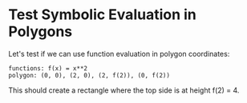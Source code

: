 # Test Symbolic Evaluation in Polygons

Let's test if we can use function evaluation in polygon coordinates:

```{plot}
functions: f(x) = x**2
polygon: (0, 0), (2, 0), (2, f(2)), (0, f(2))
```

This should create a rectangle where the top side is at height f(2) = 4.